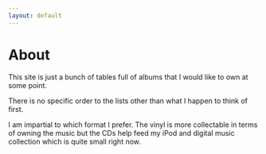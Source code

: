 ```yaml
---
layout: default
---
```


# About

This site is just a bunch of tables full of albums that I would like to own at some point.

There is no specific order to the lists other than what I happen to think of first. 

I am impartial to which format I prefer. The vinyl is more collectable in terms of owning the music but the CDs help feed my iPod and digital music collection which is quite small right now.